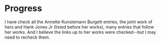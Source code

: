 # Progress

I have check all the Annette Kunslemann Burgett entries, the joint work of hers and Hank Jones Jr (listed before her works), many entries that follow her works.
And I believe the links up to her works were checked--but I may need to recheck them.
